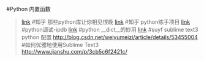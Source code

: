 #Python 内置函数
> [link](http://www.cnblogs.com/hongfei/p/3858256.html)
#知乎 那些python库让你相见恨晚
> [link](https://www.zhihu.com/question/24590883)
#知乎 python练手项目
> [link](https://www.zhihu.com/question/29372574)
#python调试-ipdb
>[link](http://blog.csdn.net/u014015972/article/details/51705292)
#python __dict__的妙用
>[link](https://www.oschina.net/question/565065_122588)
#suyf sublime text3 python 配置
>http://blog.csdn.net/weiyumeizi/article/details/53455004
#如何优雅地使用Sublime Text3
>http://www.jianshu.com/p/3cb5c6f2421c/
